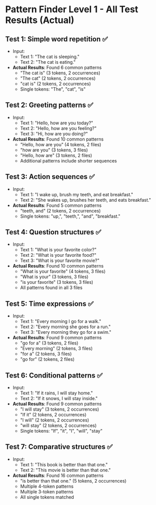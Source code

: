 # Pattern Finder Level 1 - All Test Results (Actual)

## Test 1: Simple word repetition ✅
- Input: 
  - Text 1: "The cat is sleeping."
  - Text 2: "The cat is eating."
- **Actual Results**: Found 6 common patterns
  - "The cat is" (3 tokens, 2 occurrences)
  - "The cat" (2 tokens, 2 occurrences)
  - "cat is" (2 tokens, 2 occurrences)
  - Single tokens: "The", "cat", "is"

## Test 2: Greeting patterns ✅
- Input:
  - Text 1: "Hello, how are you today?"
  - Text 2: "Hello, how are you feeling?"
  - Text 3: "Hi, how are you doing?"
- **Actual Results**: Found 10 common patterns
  - "Hello, how are you" (4 tokens, 2 files)
  - "how are you" (3 tokens, 3 files)
  - "Hello, how are" (3 tokens, 2 files)
  - Additional patterns include shorter sequences

## Test 3: Action sequences ✅
- Input:
  - Text 1: "I wake up, brush my teeth, and eat breakfast."
  - Text 2: "She wakes up, brushes her teeth, and eats breakfast."
- **Actual Results**: Found 5 common patterns
  - "teeth, and" (2 tokens, 2 occurrences)
  - Single tokens: "up,", "teeth,", "and", "breakfast."

## Test 4: Question structures ✅
- Input:
  - Text 1: "What is your favorite color?"
  - Text 2: "What is your favorite food?"
  - Text 3: "What is your favorite movie?"
- **Actual Results**: Found 10 common patterns
  - "What is your favorite" (4 tokens, 3 files)
  - "What is your" (3 tokens, 3 files)
  - "is your favorite" (3 tokens, 3 files)
  - All patterns found in all 3 files

## Test 5: Time expressions ✅
- Input:
  - Text 1: "Every morning I go for a walk."
  - Text 2: "Every morning she goes for a run."
  - Text 3: "Every morning they go for a swim."
- **Actual Results**: Found 9 common patterns
  - "go for a" (3 tokens, 2 files)
  - "Every morning" (2 tokens, 3 files)
  - "for a" (2 tokens, 3 files)
  - "go for" (2 tokens, 2 files)

## Test 6: Conditional patterns ✅
- Input:
  - Text 1: "If it rains, I will stay home."
  - Text 2: "If it snows, I will stay inside."
- **Actual Results**: Found 9 common patterns
  - "I will stay" (3 tokens, 2 occurrences)
  - "If it" (2 tokens, 2 occurrences)
  - "I will" (2 tokens, 2 occurrences)
  - "will stay" (2 tokens, 2 occurrences)
  - Single tokens: "If", "it", "I", "will", "stay"

## Test 7: Comparative structures ✅
- Input:
  - Text 1: "This book is better than that one."
  - Text 2: "This movie is better than that one."
- **Actual Results**: Found 16 common patterns
  - "is better than that one." (5 tokens, 2 occurrences)
  - Multiple 4-token patterns
  - Multiple 3-token patterns
  - All single tokens matched